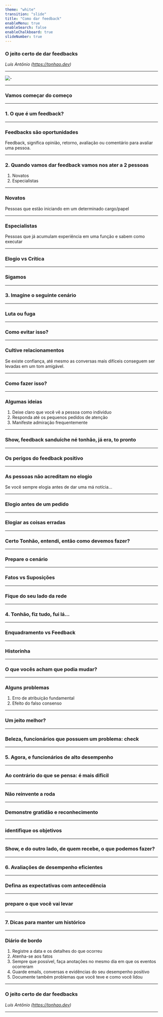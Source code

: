 ```yaml
---
theme: "white"
transition: "slide"
title: "Como dar feedback"
enableMenu: true
enableSearch: false
enableChalkboard: true
slideNumber: true
---
```


### O jeito certo de dar feedbacks

_Luís Antônio (https://tonhao.dev)_

---

![-](https://agilepink.com/wp-content/uploads/2019/10/imagem_feedbacknew2_1138.jpg)

---

### Vamos começar do começo

---

### 1. O que é um feedback?

---

### Feedbacks são oportunidades
Feedback, significa opinião, retorno, avaliação ou comentário para avaliar uma pessoa.

---

### 2. Quando vamos dar feedback vamos nos ater a 2 pessoas
1. Novatos
2. Especialistas

---

### Novatos
Pessoas que estão iniciando em um determinado cargo/papel

---

### Especialistas
Pessoas que já acumulam experiência em uma função e sabem como executar

---

### Elogio vs Crítica

---

### Sigamos

---

### 3. Imagine o seguinte cenário

---

### Luta ou fuga

---

### Como evitar isso?

---

### Cultive relacionamentos
Se existe confiança, até mesmo as conversas mais difíceis conseguem ser levadas em um tom amigável.

---

### Como fazer isso?

---

### Algumas ideias
1. Deixe claro que você vê a pessoa como indivíduo
2. Responda até os pequenos pedidos de atenção
3. Manifeste admiração frequentemente


---

### Show, feedback sanduíche né tonhão, já era, to pronto

---

### Os perigos do feedback positivo

---

### As pessoas não acreditam no elogio
Se você sempre elogia antes de dar uma má notícia...

---

### Elogio antes de um pedido

---

### Elogiar as coisas erradas

---

### Certo Tonhão, entendi, então como devemos fazer?

---

### Prepare o cenário

---

### Fatos vs Suposições

---

### Fique do seu lado da rede

---

### 4. Tonhão, fiz tudo, fui lá...

---

### Enquadramento vs Feedback

---

### Historinha

---

### O que vocês acham que podia mudar?

---

### Alguns problemas
1. Erro de atribuição fundamental
2. Efeito do falso consenso

---

### Um jeito melhor?

---

### Beleza, funcionários que possuem um problema: check

---

### 5. Agora, e funcionários de alto desempenho

---

### Ao contrário do que se pensa: é mais difícil

---

### Não reinvente a roda

---

### Demonstre gratidão e reconhecimento

---

### identifique os objetivos

---

### Show, e do outro lado, de quem recebe, o que podemos fazer?

---

### 6. Avaliações de desempenho eficientes

---

### Defina as expectativas com antecedência

---

### prepare o que você vai levar

---

### 7. Dicas para manter um histórico

---

### Diário de bordo

1. Registre a data e os detalhes do que ocorreu
2. Atenha-se aos fatos
3. Sempre que possível, faça anotações no mesmo dia em que os eventos ocorreram
4. Guarde emails, conversas e evidências do seu desempenho positivo
5. Documente também problemas que você teve e como você lidou

---

### O jeito certo de dar feedbacks

_Luís Antônio (https://tonhao.dev)_

---